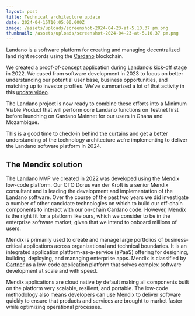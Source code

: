 ```yaml
---
layout: post
title: Technical architecture update
date: 2024-04-15T10:05:00.000Z
image: /assets/uploads/screenshot-2024-04-23-at-5.10.37 pm.png
thumbnail: /assets/uploads/screenshot-2024-04-23-at-5.10.37 pm.png
---
```

Landano is a software platform for creating and managing decentralized land right records using the [Cardano](https://cardano.org) blockchain.

We created a proof-of-concept application during Landano’s kick-off stage in 2022. We eased from software development in 2023 to focus on better understanding our potential user base, business opportunities, and matching up to investor profiles. We’ve summarized a lot of that activity in this [update video](https://youtu.be/m8eFfN4BBsw?si=tsHOEfJsMKsBcyYs).

The Landano project is now ready to combine these efforts into a Minimum Viable Product that will perform core Landano functions on Testnet first before launching on Cardano Mainnet for our users in Ghana and Mozambique. 

This is a good time to check-in behind the curtains and get a better understanding of the technology architecture we’re implementing to deliver the Landano software platform in 2024.

## The Mendix solution

The Landano MVP we created in 2022 was developed using the [Mendix](https://www.mendix.com/) low-code platform. Our CTO Dorus van der Kroft is a senior Mendix consultant and is leading the development and implementation of the Landano software. Over the course of the past two years we did investigate a number of other candidate technologies on which to build our off-chain components to interact with our on-chain Cardano code. However, Mendix is the right fit for a platform like ours, which we consider to be in the enterprise software market, given that we intend to onboard millions of users. 

Mendix is primarily used to create and manage large portfolios of business-critical applications across organizational and technical boundaries. It is an integrated application platform-as-a-service (aPaaS) offering for designing, building, deploying, and managing enterprise apps. Mendix is classified by [Gartner](https://www.mendix.com/evaluation-guide/gartner-forrester-mendix/) as a low-code application platform that solves complex software development at scale and with speed. 

Mendix applications are cloud native by default making all components built on the platform very scalable, resilient, and portable. The low-code methodology also means developers can use Mendix to deliver software quickly to ensure that products and services are brought to market faster while optimizing operational processes.
